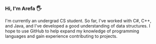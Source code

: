### Hi, I'm Arefa 🖐

I'm currently an undergrad CS student. So far, I've worked with C#, C++, and Java, and I've developed a good understanding of data structures. I hope to use GitHub to help expand my knowledge of programming languages and gain experience contributing to projects.





